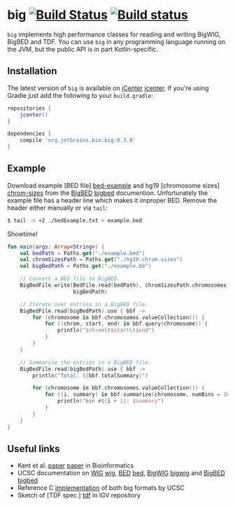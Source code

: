 # big [![Build Status](https://travis-ci.org/JetBrains-Research/big.svg?branch=master)](https://travis-ci.org/JetBrains-Research/big) [![Build status](https://ci.appveyor.com/api/projects/status/e9q4o6rgdfhyy6ry?svg=true)](https://ci.appveyor.com/project/superbobry/big)

`big` implements high performance classes for reading and writing BigWIG,
BigBED and TDF. You can use `big` in any programming language running on the
JVM, but the public API is in part Kotlin-specific.

Installation
------------

The latest version of `big` is available on [jCenter] [jcenter]. If you're using
Gradle just add the following to your `build.gradle`:

```gradle
repositories {
    jcenter()
}

dependencies {
    compile 'org.jetbrains.bio:big:0.3.0'
}

```

[jcenter]: https://bintray.com/bintray/jcenter

Example
-------

Download example [BED file] [bed-example] and hg19 [chromosome sizes] [chrom-sizes]
from the [BigBED] [bigbed] documention. Unfortunately the example file has a header
line which makes it improper BED. Remove the header either manually or via `tail`:

```bash
$ tail -n +2 ./bedExample.txt > example.bed
```

Showtime!

```kotlin
fun main(args: Array<String>) {
    val bedPath = Paths.get("./example.bed")
    val chromSizesPath = Paths.get("./hg19.chrom.sizes")
    val bigBedPath = Paths.get("./example.bb")

    // Convert a BED file to BigBED.
    BigBedFile.write(BedFile.read(bedPath), chromSizesPath.chromosomes(),
                     bigBedPath)

    // Iterate over entries in a BigBED file.
    BigBedFile.read(bigBedPath).use { bbf ->
        for (chromosome in bbf.chromosomes.valueCollection()) {
            for ((chrom, start, end) in bbf.query(chromosome)) {
                println("$chrom\t$start\t$end")
            }
        }
    }

    // Summarise the entries in a BigBED file.
    BigBedFile.read(bigBedPath).use { bbf ->
        println("Total: ${bbf.totalSummary}")

        for (chromosome in bbf.chromosomes.valueCollection()) {
            for ((i, summary) in bbf.summarize(chromosome, numBins = 10).withIndex()) {
                println("bin #${i + 1}: $summary")
            }
        }
    }
}
```

[bed-example]: http://genome.ucsc.edu/goldenpath/help/examples/bedExample.txt
[chrom-sizes]: http://genome.ucsc.edu/goldenpath/help/hg19.chrom.sizes

Useful links
------------

* Kent et al. [paper] [paper] in Bioinformatics
* UCSC documentation on [WIG] [wig], [BED] [bed], [BigWIG] [bigwig] and [BigBED] [bigbed]
* Reference C [implementation](http://hgdownload.cse.ucsc.edu/admin/exe) of both
  big formats by UCSC
* Sketch of [TDF spec.] [tdf] in IGV repository

[paper]: http://bioinformatics.oxfordjournals.org/content/26/17/2204.abstract
[wig]: http://genome.ucsc.edu/goldenpath/help/wiggle.html
[bed]: https://genome.ucsc.edu/FAQ/FAQformat.html#format1
[bigwig]: http://genome.ucsc.edu/goldenpath/help/bigWig.html
[bigbed]: http://genome.ucsc.edu/goldenpath/help/bigBed.html
[tdf]: https://github.com/igvteam/igv/blob/master/src/org/broad/igv/tdf/notes.txt

